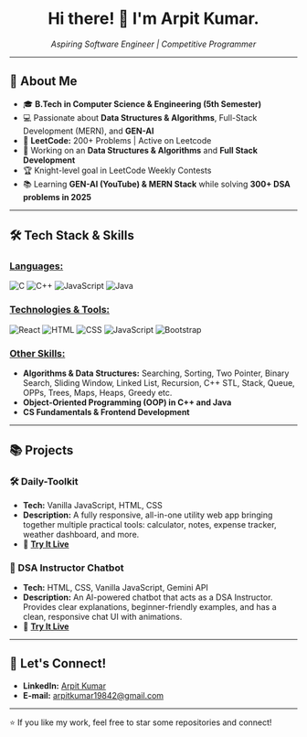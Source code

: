 <h1 align="center">Hi there! 👋 I'm Arpit Kumar.</h1>
<p align="center">
  <i>Aspiring Software Engineer | Competitive Programmer</i>
</p>

---

## 📝 About Me

- 🎓 **B.Tech in Computer Science & Engineering (5th Semester)**
- 💻 Passionate about <b>Data Structures & Algorithms</b>, Full-Stack Development (MERN), and <b>GEN-AI</b>
- 🚀 <b>LeetCode:</b> 200+ Problems | Active on Leetcode
- 🤖 Working on an <b>Data Structures & Algorithms</b> and <b>Full Stack Development</b>
- 🏆 Knight-level goal in LeetCode Weekly Contests
- 📚 Learning <b>GEN-AI (YouTube) & MERN Stack</b> while solving <b>300+ DSA problems in 2025</b>

---

## 🛠️ Tech Stack & Skills

### <ins>Languages:</ins>
<p>
  <img src="https://img.shields.io/badge/C-blue.svg?logo=c&logoColor=white" alt="C">
  <img src="https://img.shields.io/badge/C++-blue.svg?logo=cplusplus&logoColor=white" alt="C++">
  <img src="https://img.shields.io/badge/JavaScript-yellow.svg?logo=javascript&logoColor=white" alt="JavaScript">
  <img src="https://img.shields.io/badge/Java-red.svg?logo=java&logoColor=white" alt="Java">
</p>

### <ins>Technologies & Tools:</ins>
<p>
  <img src="https://img.shields.io/badge/React-20232A?logo=react&logoColor=61DAFB" alt="React">
  <img src="https://img.shields.io/badge/HTML-E34F26?logo=html5&logoColor=white" alt="HTML">
  <img src="https://img.shields.io/badge/CSS-1572B6?logo=css3&logoColor=white" alt="CSS">
  <img src="https://img.shields.io/badge/JavaScript-F7DF1E?logo=javascript&logoColor=black" alt="JavaScript">
  <img src="https://img.shields.io/badge/Bootstrap-563D7C?logo=bootstrap&logoColor=white" alt="Bootstrap">
</p>

### <ins>Other Skills:</ins>
- <b>Algorithms & Data Structures:</b> Searching, Sorting, Two Pointer, Binary Search, Sliding Window, Linked List, Recursion, C++ STL, Stack, Queue, OPPs, Trees, Maps, Heaps, Greedy etc.
- <b>Object-Oriented Programming (OOP) in C++ and Java</b>
- <b>CS Fundamentals & Frontend Development</b>

---

## 📚 Projects

### 🛠️ Daily-Toolkit
- <b>Tech:</b> Vanilla JavaScript, HTML, CSS
- <b>Description:</b> A fully responsive, all-in-one utility web app bringing together multiple practical tools: calculator, notes, expense tracker, weather dashboard, and more.
- 🔗 [**Try It Live**](https://arpit-kumar-198.github.io/Daily-Toolkit/)

### 🤖 DSA Instructor Chatbot
- <b>Tech:</b> HTML, CSS, Vanilla JavaScript, Gemini API
- <b>Description:</b> An AI-powered chatbot that acts as a DSA Instructor. Provides clear explanations, beginner-friendly examples, and has a clean, responsive chat UI with animations.
- 🔗 [**Try It Live**](https://arpit-kumar-198.github.io/GEN-AI-With-JS/Day-2/DSA_Instructor.html)

---

## 🤝 Let's Connect!

- <b>LinkedIn:</b> [Arpit Kumar](https://www.linkedin.com/in/arpit-kumar-569361296/)
- <b>E-mail:</b> arpitkumar19842@gmail.com

---

⭐ If you like my work, feel free to star some repositories and connect!

